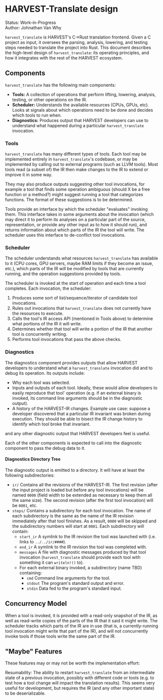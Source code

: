 # HARVEST-Translate design

Status: Work-in-Progress \
Author: Johnathan Van Why

`harvest_translate` is HARVEST's C->Rust translation frontend. Given a C project
as input, it oversees the parsing, analysis, lowering, and testing steps needed
to translate the project into Rust. This document describes the high-level
design of `harvest_translate`: its operating principles, and how it integrates
with the rest of the HARVEST ecosystem.

## Components

`harvest_translate` has the following main components:

* **Tools:** A collection of operations that perform lifting, lowering,
  analysis, testing, or other operations on the IR.
* **Scheduler:** Understands the available resources (CPUs, GPUs, etc). Looks at
  signals about which operations need to be done and decides which tools to run
  when.
* **Diagnostics:** Produces output that HARVEST developers can use to understand
  what happened during a particular `harvest_translate` invocation.

### Tools

`harvest_translate` has many different types of tools. Each tool may be
implemented entirely in `harvest_translate`'s codebase, or may be implemented by
calling out to external programs (such as LLVM tools). Most tools read (a subset
of) the IR then make changes to the IR to extend or improve it in some way.

They may also produce outputs suggesting other tool invocations, for example a
tool that finds some operation ambiguous (should X be a free function or a
method?) might suggest running a tool that categorizes functions. The format of
these suggestions is to be determined.

Tools provide an interface by which the scheduler "evaluates" invoking them.
This interface takes in some arguments about the invocation (which may direct it
to perform its analyses on a particular part of the source, representation, or
provide any other input as to how it should run), and returns information about
which parts of the IR the tool will write. The scheduler uses this interface to
de-conflict tool invocations.

### Scheduler

The scheduler understands what resources `harvest_translate` has available to it
(CPU cores, GPU servers, maybe RAM limits if they become an issue, etc.), which
parts of the IR will be modified by tools that are currently running, and the
operation suggestions provided by tools.

The scheduler is invoked at the start of operation and each time a tool
completes. Each invocation, the scheduler:

1. Produces some sort of list/sequence/iterator of candidate tool invocations.
2. Rules out invocations that `harvest_translate` does not currently have the
   resources to execute.
3. Calls the tool's IR access API (mentioned in Tools above) to determine what
   portions of the IR it will write.
4. Determines whether that tool will write a portion of the IR that another tool
   is concurrently writing.
5. Performs tool invocations that pass the above checks.

### Diagnostics

The diagnostics component provides outputs that allow HARVEST developers to
understand what a `harvest_translate` invocation did and to debug its operation.
Its outputs include:

* Why each tool was selected.
* Inputs and outputs of each tool. Ideally, these would allow developers to
  easily reproduce that tool' operation (e.g. if an external binary is invoked,
  its command line arguments should be in the diagnostic output).
* A history of the HARVEST-IR changes. Example use case: suppose a developer
  discovered that a particular IR invariant was broken during execution. They
  should be able to bisect the IR change history to identify which tool broke
  that invariant.

and any other diagnostic output that HARVEST developers feel is useful.

Each of the other components is expected to call into the diagnostic component
to pass the debug data to it.

#### Diagnostics Directory Tree

The diagnostic output is emitted to a directory. It will have at least the
following subdirectories:

* `ir/` Contains all the revisions of the HARVEST-IR. The first revision
  (after the input project is loaded but before any tool invocations) will be
  named `0000` (field width to be extended as necessary to keep them all the
  same size). The second revision (after the first tool invocation) will be
  `0001`, etc.
* `steps/` Contains a subdirectory for each tool invocation. The name of each
  subdirectory is the same as the name of the IR revision immediately after that
  tool finishes. As a result, `0000` will be skipped and the subdirectory
  numbers will start at `0001`. Each subdirectory will contain:
  - `start_ir` A symlink to the IR revision the tool was launched with (i.e.
    links to `../../ir/####`).
  - `end_ir` A symlink to the IR revision the tool was completed with.
  - `messages` A file with diagnostic messages produced by that tool invocation
    (`harvest_translate` should provide each tool with something it can
    `writeln!()` to).
  - For each external binary invoked, a subdirectory (name TBD) containing:
    * `cmd` Command line arguments for the tool.
    * `stdout` The program's standard output and error.
    * `stdin` Data fed to the program's standard input.

## Concurrency Model

When a tool is invoked, it is provided with a read-only snapshot of the IR, as
well as read-write copies of the parts of the IR that it said it might write.
The scheduler tracks which parts of the IR are in use (that is, a
currently-running tool invocation might write that part of the IR), and will not
concurrently invoke tools if those tools write the same part of the IR.

## "Maybe" Features

These features may or may not be worth the implementation effort:

Resumability: The ability to restart `harvest_translate` from an intermediate
state of a previous invocation, possibly with different code or tools (e.g. to
test how a tool change will impact the translation results). This seems very
useful for development, but requires the IR (and any other important state) to
be deserializable.
